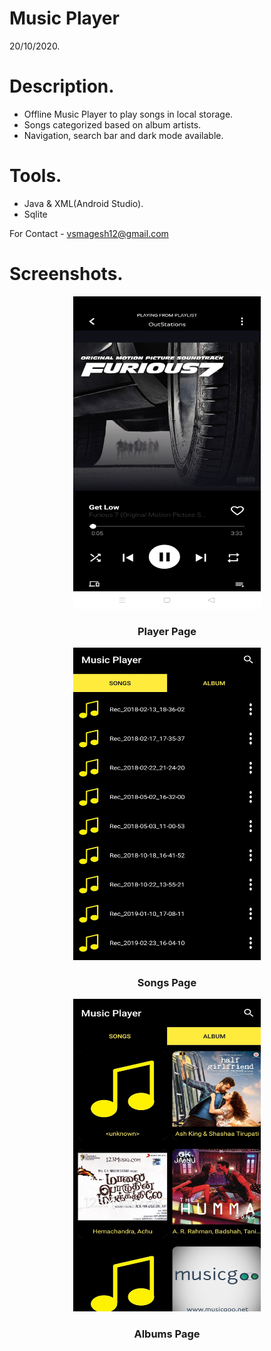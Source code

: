 # Music Player
20/10/2020.

# Description.

* Offline Music Player to play songs in local storage.
* Songs categorized based on album artists.
* Navigation, search bar and dark mode available.

# Tools.

* Java & XML(Android Studio).
* Sqlite

For Contact - vsmagesh12@gmail.com

# Screenshots.

<div align="center">
<img src="https://github.com/MageshVS/Music-Player/blob/master/1.jpg" width="300" height="500" >
<h3>Player Page</h3>
</div>
<div align="center">
<img src="https://github.com/MageshVS/Music-Player/blob/master/2.jpg" width="300" height="500">
<h3>Songs Page</h3>
</div>
<div align="center">
<img src="https://github.com/MageshVS/Music-Player/blob/master/3.jpg" width="300" height="500">
<h3>Albums Page</h3>
